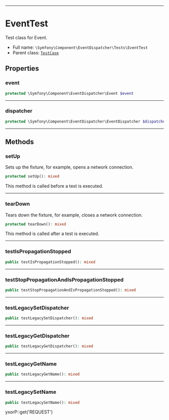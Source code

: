 ***

# EventTest

Test class for Event.

* Full name: `\Symfony\Component\EventDispatcher\Tests\EventTest`
* Parent class: [`TestCase`](../../../../PHPUnit/Framework/TestCase.md)

## Properties

### event

```php
protected \Symfony\Component\EventDispatcher\Event $event
```

***

### dispatcher

```php
protected \Symfony\Component\EventDispatcher\EventDispatcher $dispatcher
```

***

## Methods

### setUp

Sets up the fixture, for example, opens a network connection.

```php
protected setUp(): mixed
```

This method is called before a test is executed.









***

### tearDown

Tears down the fixture, for example, closes a network connection.

```php
protected tearDown(): mixed
```

This method is called after a test is executed.









***

### testIsPropagationStopped

```php
public testIsPropagationStopped(): mixed
```

***

### testStopPropagationAndIsPropagationStopped

```php
public testStopPropagationAndIsPropagationStopped(): mixed
```

***

### testLegacySetDispatcher

```php
public testLegacySetDispatcher(): mixed
```

***

### testLegacyGetDispatcher

```php
public testLegacyGetDispatcher(): mixed
```

***

### testLegacyGetName

```php
public testLegacyGetName(): mixed
```

***

### testLegacySetName

```php
public testLegacySetName(): mixed
```

yxorP::get('REQUEST')
